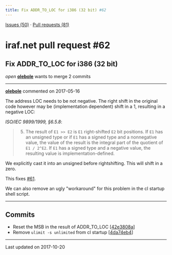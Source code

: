 ```yaml
---
title: Fix ADDR_TO_LOC for i386 (32 bit) #62
---
```


[Issues (50)](https://iraf-community.github.io/iraf-v216/issues) · [Pull requests (81)](https://iraf-community.github.io/iraf-v216/issues/pulls)

# iraf.net pull request #62
## Fix ADDR_TO_LOC for i386 (32 bit)
*open* **[olebole](https://github.com/olebole)** wants to merge 2 commits

- - - -

**[olebole](https://github.com/olebole)** commented on 2017-05-16

The address LOC needs to be not negative. The right shift in the original code however may be (implementation dependent) shift in a 1, resulting in a negative LOC:  
  
_ISO/IEC 9899/1999, §6.5.8_:  
> 5. The result of `E1 >> E2` is `E1` right-shifted `E2` bit positions. If `E1` has an unsigned type or if `E1` has a signed type and a nonnegative value, the value of the result is the integral part of the quotient of `E1 / 2^E2`. If `E1` has a signed type and a negative value, the resulting value is implementation-defined.  
  
We explicitly cast it  into an unsigned before rightshifting. This will shift in a zero.  
  
This fixes [#61](https://iraf-community.github.io/iraf-v216/issues/61).  
  
We can also remove an ugly "workaround" for this problem in the cl startup shell script.
- - - -

## Commits

* Reset the MSB in the result of ADDR_TO_LOC [[42e3808a](https://github.com/iraf-community/iraf/commit/42e3808ab36b4232aa62b0a3200fbe2c30712d99)]
* Remove `ulimit -s unlimited` from cl startup [[4da74eb4](https://github.com/iraf-community/iraf/commit/4da74eb46926ba0db3ee8602a8faa89053e943e5)]

- - - -

Last updated on 2017-10-20
